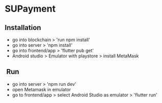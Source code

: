 # SUPayment

## Installation

- go into blockchain > 'run npm install'
- go into server > 'npm install'
- go into frontend/app > 'flutter pub get'
- Android studio > Emulator with playstore > install MetaMask

##  Run

- go into server > 'npm run dev'
- open Metamask in emulator
- go to frontend/app > select Android Studio as emulator > 'flutter run'
